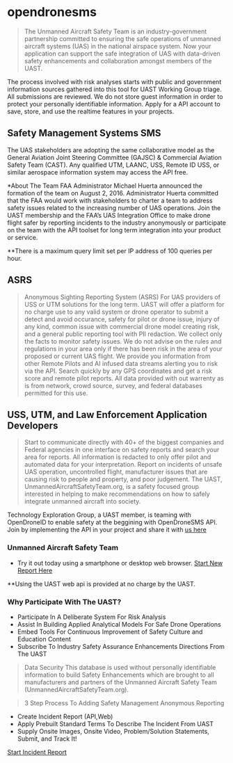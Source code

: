 # opendronesms
 
> The Unmanned Aircraft Safety Team is an industry-government partnership committed to ensuring the safe operations of unmanned aircraft systems (UAS) in the national airspace system. Now your application can support the safe integration of UAS with data-driven safety enhancements and collaboration amongst members of the UAST.

The process involved with risk analyses starts with public and government information sources gathered into this tool for UAST Working Group triage. All submissions are reviewed. We do not store guest information in order to protect your personally identifiable information. Apply for a API account to save, store, and use the realtime features in your projects.  


## Safety Management Systems SMS

The UAS stakeholders are adopting the same collaborative model as the General Aviation Joint Steering Committee (GAJSC) & Commercial Aviation Safety Team (CAST). Any qualified UTM, LAANC, USS, Remote ID USS, or similar aerospace information system may access the API free.  
 
 *About The Team
FAA Administrator Michael Huerta announced the formation of the team on August 2, 2016. Administrator Huerta committed that the FAA would work with stakeholders to charter a team to address safety issues related to the increasing number of UAS operations. Join the UAST membership and the FAA’s UAS Integration Office to make drone flight safer by reporting incidents to the industry anonymously or participate on the team with the API toolset for long term integration into your product or service.

**There is a maximum query limit set per IP address of 100 queries per hour.

## ASRS
>Anonymous Sighting Reporting System (ASRS) For UAS providers of USS or UTM solutions for the long term. UAST will offer a platform for no charge use to any valid system or drone operator to submit a detect and avoid occurance, safety for pilot or drone issue, injury of any kind, common issue with commercial drone model creating risk, and a general public reporting tool with PII redaction.  We collect only the facts to monitor safety issues.  We do not advise on the rules and regulations in your area only if there has been risk in the area of your proposed or current UAS flight. We provide you information from other Remote Pilots and AI infused data streams alerting you to risk via the API.  Search quickly by any GPS coordinates and get a risk score and remote pilot reports. All data provided with out warrenty as is from network, crowd source, survey, and federal databases permitted for this use.
 
##  USS, UTM, and Law Enforcement Application Developers
> Start to communicate directly with 40+ of the biggest companies and Federal agencies in one interface on safety reports and search your area for reports.  All information is redacted to only offer pilot and automated data for your interpretation.  Report on incidents of unsafe UAS operation, uncontrolled flight, manufacturer issues that are causing risk to people and property, and poor judgement.  The UAST, UnmannedAircraftSafetyTeam.org, is a safety focused group interested in helping to make recommendations on how to safely integrate unmanned aircraft into society.  

Technology Exploration Group, a UAST member, is teaming with OpenDroneID to enable safety at the beggining with OpenDroneSMS API. Join by implementing the API in your project and share it with [us here](https://chat.unmannedaircraftsafetyteam.org)


### Unmanned Aircraft Safety Team


* Try it out today using a smartphone or desktop web browser. [ Start New Report Here](https://chat.unmannedaircraftsafetyteam.com/new)


**Using the UAST web api is provided at no charge by the UAST.

### Why Participate With The UAST?
* Participate In A Deliberate System For Risk Analysis
* Assist In Building Applied Analytical Models For Safe Drone Operations
* Embed Tools For Continuous Improvement of Safety Culture and Education Content
* Subscribe To Industry Safety Assurance Enhancements Directions From The UAST


>Data Security
This database is used without personally identifiable information to build Safety Enhancements which are brought to all manufacturers and partners of the Unmanned Aircraft Safety Team (UnmannedAircraftSafetyTeam.org).

> 3 Step Process To Adding Safety Management Anonymous Reporting
*  Create Incident Report (API,Web)
*  Apply Prebuilt Standard Terms To Describe The Incident From UAST 
*  Supply Onsite Images, Onsite Video, Problem/Solution Statements, Submit, and Track It!
 
[Start Incident Report](https://chat.unmannedaircraftsafetyteam..com/new)
